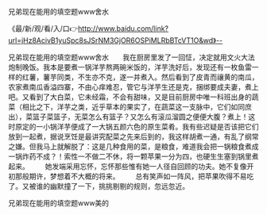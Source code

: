 兄弟现在能用的填空题www舍水

《最/新/观/看/入/口👉http://www.baidu.com/link?url=jHz8AcivB1yuSpc8sJSrNM3GjOR6OSPiMLRbBTcVT1O&wd》--

兄弟现在能用的填空题www舍水　　我在厨房里发了一回怔，决定就用文火大法炮制晚饭。我本是要煮一锅洋芋熬两碗米饭的，洋芋洗好后，发现还有一枚鱼雷一样的红薯，薯芋同类，不生亦不克，遂一并煮入。然后看到了皮青而禳黄的南瓜，农家煮南瓜香溢四寨，不由心痒难忍，管它与洋芋生还是克，捆绑要成夫妻，煮上吧。又看到了大白菜，它未经霜，不会有甜味，又是目前厨房中唯一科班出身的蔬菜（相比之下，洋芋之类，近乎草本的果实了，在蔬菜这一支脉中，它们如同庶出），菜篮子菜篮子，无菜怎么有篮子？又怎么有滚瓜溜圆之便便大腹？煮上！这时原定的一小锅洋芋便成了一大锅五颜六色的原生菜肴。我有些迟疑是否该把它们放到一起煮，据说烹饪是最讲究配菜之先来后到的，我这样胡煮一通，有乱了纲常之嫌。但我马上就解脱了：这是几种食用的菜，是粮食，难道我会把一锅粮食煮成一锅炸药不成？！索性一不做二不休，将一颗苹果一分为四，也硬生生塞到锅里煮起来。
　　她发端采用忘怀，忘怀那些惟有她一人径自回顾的功夫。她不复像开初那般期许，梦想着不大概的将来。
　　总有笑声如一阵风，把苹果吹得不易吃了。又被谁的幽默撞了一下，挑挑剔剔的规则，忽远忽近。





兄弟现在能用的填空题www美的
